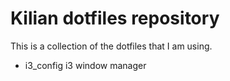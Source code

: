 # Kilian dotfiles repository

This is a collection of the dotfiles that I am using.

- i3_config   i3 window manager
